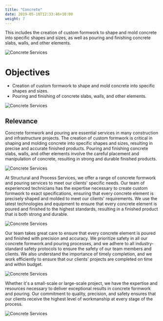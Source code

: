 ```yaml
---
title: "Concrete"
date: 2019-05-18T12:33:46+10:00
weight: 7
---
```


 This includes the creation of custom formwork to shape and mold concrete into specific shapes and sizes, as well as pouring and finishing concrete slabs, walls, and other elements.

![Concrete Services](/images/projects/concrete/concrete.jpg)

# Objectives

- Creation of custom formwork to shape and mold concrete into specific shapes and sizes.
- Pouring and finishing of concrete slabs, walls, and other elements.

![Concrete Services](/images/projects/concrete/2-1.jpg)

## Relevance

Concrete formwork and pouring are essential services in many construction and infrastructure projects. The creation of custom formwork is critical in shaping and molding concrete into specific shapes and sizes, resulting in precise and accurate finished products. Pouring and finishing concrete slabs, walls, and other elements involve the careful placement and manipulation of concrete, resulting in strong and durable finished products.

![Concrete Services](/images/projects/concrete/4-1.jpg)

At Structural and Process Services, we offer a range of concrete formwork and pouring services to meet our clients' specific needs. Our team of experienced technicians has the expertise necessary to create custom formwork to exact specifications, ensuring that every concrete element is precisely shaped and molded to meet our clients' requirements. We use the latest technologies and equipment to ensure that every concrete element is poured and finished to the highest standards, resulting in a finished product that is both strong and durable.

![Concrete Services](/images/projects/concrete/2-2.jpg)

Our team takes great care to ensure that every concrete element is poured and finished with precision and accuracy. We prioritize safety in all our concrete formwork and pouring processes, and we adhere to all industry-standard safety protocols to ensure the safety of our team members and clients. We also understand the importance of timely completion, and we work efficiently to ensure that our clients' projects are completed on time and within budget.

![Concrete Services](/images/projects/concrete/4-2.jpg)

Whether it's a small-scale or large-scale project, we have the expertise and resources necessary to deliver exceptional results in concrete formwork and pouring. Our commitment to quality, precision, and safety ensures that our clients receive the highest level of workmanship at every stage of the process.

![Concrete Services](/images/projects/concrete/2-3.jpg)

